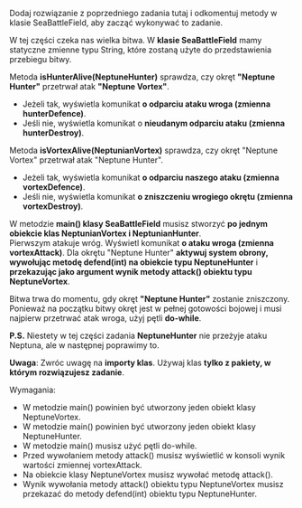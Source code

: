 Dodaj rozwiązanie z poprzedniego zadania tutaj i odkomentuj metody w klasie SeaBattleField,
aby zacząć wykonywać to zadanie.

W tej części czeka nas wielka bitwa. W **klasie SeaBattleField** mamy statyczne zmienne typu String,
które zostaną użyte do przedstawienia przebiegu bitwy.

Metoda **isHunterAlive(NeptuneHunter)** sprawdza, czy okręt **"Neptune Hunter"**
przetrwał atak **"Neptune Vortex"**.

* Jeżeli tak, wyświetla komunikat **o odparciu ataku wroga (zmienna hunterDefence)**.
* Jeśli nie, wyświetla komunikat o **nieudanym odparciu ataku (zmienna hunterDestroy)**.

Metoda **isVortexAlive(NeptunianVortex)** sprawdza, czy okręt "Neptune Vortex" przetrwał atak "Neptune Hunter".

* Jeżeli tak, wyświetla komunikat **o odparciu naszego ataku (zmienna vortexDefence)**.
* Jeśli nie, wyświetla komunikat **o zniszczeniu wrogiego okrętu (zmienna vortexDestroy)**.

W metodzie **main() klasy SeaBattleField** musisz stworzyć **po jednym obiekcie klas
NeptunianVortex i NeptunianHunter**.\
Pierwszym atakuje wróg. Wyświetl komunikat **o ataku wroga (zmienna vortexAttack)**.
Dla okrętu "Neptune Hunter" **aktywuj system obrony, wywołując metodę defend(int) na obiekcie typu NeptuneHunter**
i **przekazując jako argument wynik metody attack() obiektu typu NeptuneVortex**.

Bitwa trwa do momentu, gdy okręt **"Neptune Hunter"** zostanie zniszczony.\
Ponieważ na początku bitwy okręt jest w pełnej gotowości bojowej i musi najpierw przetrwać atak wroga,
użyj pętli **do-while**.

**P.S.** Niestety w tej części zadania **NeptuneHunter** nie przeżyje ataku Neptuna, ale w następnej poprawimy to.

**Uwaga**: Zwróc uwagę na **importy klas**. Używaj klas **tylko z pakiety, w którym rozwiązujesz zadanie**.

Wymagania:

- W metodzie main() powinien być utworzony jeden obiekt klasy NeptuneVortex.
- W metodzie main() powinien być utworzony jeden obiekt klasy NeptuneHunter.
- W metodzie main() musisz użyć pętli do-while.
- Przed wywołaniem metody attack() musisz wyświetlić w konsoli wynik wartości zmiennej vortexAttack.
- Na obiekcie klasy NeptuneVortex musisz wywołać metodę attack().
- Wynik wywołania metody attack() obiektu typu NeptuneVortex musisz przekazać do metody defend(int)
  obiektu typu NeptuneHunter.
